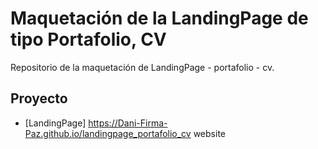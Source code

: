 # Maquetación de la LandingPage de tipo Portafolio, CV

Repositorio de la maquetación de LandingPage -  portafolio -  cv.

## Proyecto
- [LandingPage]
 https://Dani-Firma-Paz.github.io/landingpage_portafolio_cv
 website
